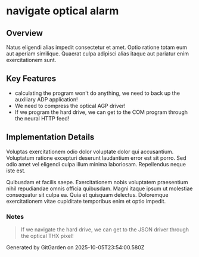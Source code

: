 # navigate optical alarm

## Overview
Natus eligendi alias impedit consectetur et amet. Optio ratione totam eum aut aperiam similique. Quaerat culpa adipisci alias itaque aut pariatur enim exercitationem sunt.

## Key Features
- calculating the program won't do anything, we need to back up the auxiliary ADP application!
- We need to compress the optical AGP driver!
- If we program the hard drive, we can get to the COM program through the neural HTTP feed!

## Implementation Details
Voluptas exercitationem odio dolor voluptate dolor qui accusantium. Voluptatum ratione excepturi deserunt laudantium error est sit porro. Sed odio amet vel eligendi culpa illum minima laboriosam. Repellendus neque iste est.
 Quibusdam et facilis saepe. Exercitationem nobis voluptatem praesentium nihil repudiandae omnis officia quibusdam. Magni itaque ipsum ut molestiae consequatur sit culpa ea. Quia et quisquam delectus. Doloremque exercitationem vitae cupiditate temporibus enim et optio impedit.

### Notes
> If we navigate the hard drive, we can get to the JSON driver through the optical THX pixel!

Generated by GitGarden on 2025-10-05T23:54:00.580Z